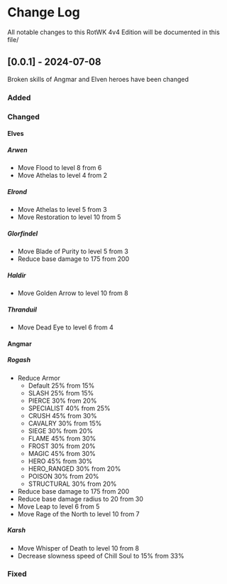 
# Change Log
All notable changes to this RotWK 4v4 Edition will be documented in this file/ 
 
## [0.0.1] - 2024-07-08
 
Broken skills of Angmar and Elven heroes have been changed
 
### Added
 
### Changed

#### Elves

##### Arwen
- Move Flood to level 8 from 6
- Move Athelas to level 4 from 2

##### Elrond
- Move Athelas to level 5 from 3
- Move Restoration to level 10 from 5

##### Glorfindel
- Move Blade of Purity to level 5 from 3
- Reduce base damage to 175 from 200
 
##### Haldir
- Move Golden Arrow to level 10 from 8

##### Thranduil
- Move Dead Eye to level 6 from 4

#### Angmar

##### Rogash
- Reduce Armor
  - Default 25% from 15%
  - SLASH 25% from 15%
  - PIERCE 30% from 20%
  - SPECIALIST 40% from 25%
  - CRUSH 45% from 30%
  - CAVALRY 30% from 15%
  - SIEGE 30% from 20%
  - FLAME 45% from 30%
  - FROST 30% from 20%
  - MAGIC 45% from 30%
  - HERO 45% from 30%
  - HERO_RANGED 30% from 20%
  - POISON 30% from 20%
  - STRUCTURAL 30% from 20%
- Reduce base damage to 175 from 200
- Reduce base damage radius to 20 from 30
- Move Leap to level 6 from 5
- Move Rage of the North to level 10 from 7

##### Karsh
- Move Whisper of Death to level 10 from 8
- Decrease slowness speed of Chill Soul to 15% from 33%

### Fixed